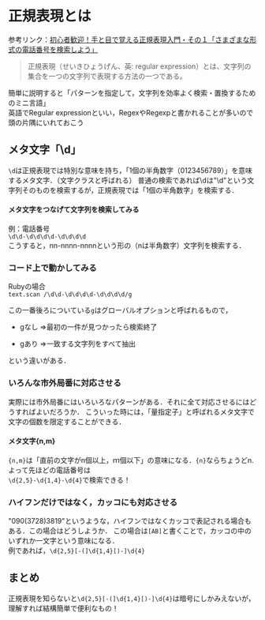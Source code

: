 # 正規表現とは

参考リンク：[初心者歓迎！手と目で覚える正規表現入門・その１「さまざまな形式の電話番号を検索しよう」](https://qiita.com/jnchito/items/893c887fbf19e17d3ff9)

> 正規表現（せいきひょうげん、英: regular expression）とは、文字列の集合を一つの文字列で表現する方法の一つである。


簡単に説明すると「パターンを指定して，文字列を効率よく検索・置換するためのミニ言語」  
英語でRegular expressionといい，RegexやRegexpと書かれることが多いので頭の片隅にいれておこう



## メタ文字「\d」

`\d`は正規表現では特別な意味を持ち，「1個の半角数字（0123456789）」を意味するメタ文字．（文字クラスと呼ばれる） 
普通の検索であれば\dは"\d"という文字列そのものを検索するが，正規表現では「1個の半角数字」を検索する．

#### メタ文字をつなげて文字列を検索してみる

例：電話番号  
`\d\d-\d\d\d\d-\d\d\d\d`  
こうすると，nn-nnnn-nnnnという形の（nは半角数字）文字列を検索する．

### コード上で動かしてみる

Rubyの場合  
`text.scan /\d\d-\d\d\d\d-\d\d\d\d/g` 


この一番後ろについている`g`はグローバルオプションと呼ばれるもので， 
- gなし =>最初の一件が見つかったら検索終了

- gあり =>一致する文字列をすべて抽出

という違いがある．

### いろんな市外局番に対応させる

実際には市外局番にはいろいろなパターンがある．それに全て対応させるにはどうすればよいだろうか． 
こういった時には，「量指定子」と呼ばれるメタ文字で文字の個数を限定することができる．  

#### メタ文字{n,m}

`{n,m}`は「直前の文字がn個以上，ｍ個以下」の意味になる．`{n}`ならちょうどn. 
よって先ほどの電話番号は  
`\d{2,5}-\d{1,4}-\d{4}`で検索できる！


### ハイフンだけではなく，カッコにも対応させる

"090(3728)3819"というような，ハイフンではなくカッコで表記される場合もある．この場合はどうしようか． 
この場合は`[AB]`と書くことで，カッコの中のいずれか一文字という意味になる．  
例であれば，`\d{2,5}[-(]\d{1,4}[)-]\d{4}`

## まとめ
正規表現を知らないと`\d{2,5}[-(]\d{1,4}[)-]\d{4}`は暗号にしかみえないが，理解すれば結構簡単で便利なもの！

